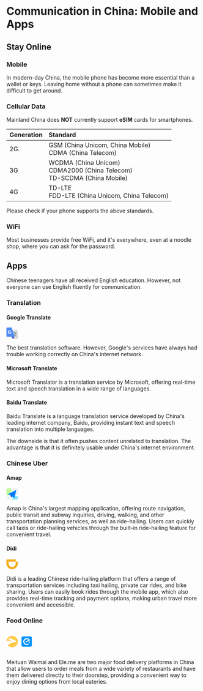 # Communication in China: Mobile and Apps

## Stay Online

### Mobile

In modern-day China, the mobile phone has become more essential than a wallet or keys. Leaving home without a phone can sometimes make it difficult to get around.

### Cellular Data

Mainland China does **NOT** currently support **eSIM** cards for smartphones.

| Generation | Standard                                                                |
| :--------- | :---------------------------------------------------------------------- |
| 2G.        | GSM (China Unicom, China Mobile)<br/>CDMA (China Telecom)|
| 3G         | WCDMA (China Unicom)<br/>CDMA2000 (China Telecom)<br/>TD-SCDMA (China Mobile) |
| 4G         | TD-LTE<br/>FDD-LTE (China Unicom, China Telecom)                                                                |

Please check if your phone supports the above standards.

### WiFi

Most businesses provide free WiFi, and it's everywhere, even at a noodle shop, where you can ask for the password.

## Apps

Chinese teenagers have all received English education. However, not everyone can use English fluently for communication.

### Translation

#### Google Translate

<svg viewBox="0 0 1024 1024" version="1.1" xmlns="http://www.w3.org/2000/svg" width="30" height="30"><path d="M955.733333 1024h-400.497777L291.271111 204.8h664.462222c37.701404 0 68.266667 30.565262 68.266667 68.266667v682.666666c0 37.701404-30.565262 68.266667-68.266667 68.266667z" fill="#D9D9D9"></path><path d="M68.266667 0h400.497777l263.964445 828.302222H68.266667c-37.701404 0-68.266667-30.565262-68.266667-68.266666V68.266667C0 30.565262 30.565262 0 68.266667 0z" fill="#4F8BF5"></path><path d="M555.235556 1024l177.493333-195.697778h-239.707022z" fill="#4252B8"></path><path d="M756.954453 614.286222c32.768-39.207822 56.269938-82.120249 70.514916-128.73728h-203.671325l-10.922666-34.998044h93.5936V387.367822h58.481778v63.183076h194.910435v34.998044h-84.923733c-12.875093 53.812338-42.411804 107.597369-88.610134 161.355094 31.794062 33.66912 72.590222 72.480996 122.38848 116.440177-10.613191 11.377778-21.877191 22.345956-33.778346 32.904534-46.430436-43.945529-85.610951-83.244373-117.550649-117.891983-16.707129 17.03936-35.089067 34.074169-55.150365 51.108978 0 2.17088-4.983467-13.853582-14.941297-48.068835a500.258133 500.258133 0 0 0 40.79616-35.871858c-41.565298-48.3328-66.141298-85.77024-73.741654-112.303218h50.50368c6.398862 20.748516 23.765902 47.768462 52.10112 81.064391z" fill="#617D8B"></path><path d="M1024 682.666667L546.133333 204.8h409.6c37.701404 0 68.266667 30.565262 68.266667 68.266667v409.6z" fill="#FFFFFF" opacity=".192"></path><path d="M291.271111 445.048604V387.367822h145.439858V440.502044c-2.494009 36.445298-38.902898 130.025244-145.439858 130.025245-119.088924 0-159.002169-97.962667-159.002169-159.762205 0-61.804089 47.490844-152.293831 159.002169-152.293831 37.651342 0 71.356871 13.202773 101.112036 39.60832L347.7504 343.472356c-12.611129-13.726151-31.439076-20.589227-56.479289-20.589227-45.056 0-90.394169 33.901227-90.394169 91.272533 0 97.848889 135.877973 136.06912 171.677014 30.897494H291.271111z" fill="#FFFFFF"></path></svg>

The best translation software. However, Google's services have always had trouble working correctly on China's internet network.

#### Microsoft Translate

Microsoft Translator is a translation service by Microsoft, offering real-time text and speech translation in a wide range of languages.

#### Baidu Translate

Baidu Translate is a language translation service developed by China's leading internet company, Baidu, providing instant text and speech translation into multiple languages.

The downside is that it often pushes content unrelated to translation. The advantage is that it is definitely usable under China's internet environment.

### Chinese Uber

#### Amap

<svg viewBox="0 0 1024 1024" version="1.1" xmlns="http://www.w3.org/2000/svg" width="30" height="30"><path d="M137.923572 0.00064h292.991633v619.504579H0v-485.547269c0-35.504445 14.521638-69.601506 40.366315-94.678519A140.034647 140.034647 0 0 1 137.923572 0.00064z" fill="#C2F89D"></path><path d="M0 733.567246h426.501139V1023.552196H136.452217A136.516189 136.516189 0 0 1 0 887.099979v-153.532733zM528.856295 0.00064h358.243045A136.452217 136.452217 0 0 1 1023.551556 136.452857v494.759233H528.856295V0.00064z" fill="#EDF1F4"></path><path d="M537.492511 727.681824h484.843578v156.859276c0 36.9758-14.073834 72.480245-39.214819 98.58081a131.078571 131.078571 0 0 1-94.550575 40.87809H537.492511v-296.318176z" fill="#82E4FC"></path><path d="M374.363982 662.430413l-234.777138-131.718291 736.445344-375.515478-140.738339 715.52651-284.227472-164.024137-22.390191 117.132682-54.376176-161.401286z" fill="#0085FE"></path><path d="M832.467275 204.902867l-458.039321 457.399602 52.201129 162.168949 22.39019-119.3717 383.448002-500.196851z" fill="#0355ED"></path><path d="M498.149748 733.69519l-71.520665 90.8402 22.39019-119.3717 49.130475 28.5315z" fill="#0E24C0"></path></svg>

Amap is China's largest mapping application, offering route navigation, public transit and subway inquiries, driving, walking, and other transportation planning services, as well as ride-hailing. Users can quickly call taxis or ride-hailing vehicles through the built-in ride-hailing feature for convenient travel.

#### Didi

<svg viewBox="0 0 1024 1024" version="1.1" xmlns="http://www.w3.org/2000/svg" width="30" height="30"><path d="M832 272V428.8c-3.2 179.2-144 320-320 320S195.2 608 192 428.8V272h640v-192H44.8C19.2 83.2 0 102.4 0 128v310.4c0 35.2 3.2 67.2 9.6 102.4 6.4 32 16 64 32 92.8 12.8 32 28.8 60.8 48 86.4 19.2 25.6 38.4 51.2 60.8 73.6 12.8 12.8 28.8 25.6 41.6 38.4 9.6 9.6 22.4 16 32 25.6 25.6 19.2 57.6 35.2 86.4 48 32 12.8 64 22.4 96 28.8 32 6.4 67.2 9.6 102.4 9.6s70.4-3.2 102.4-9.6 64-16 96-28.8 60.8-28.8 86.4-48c12.8-9.6 22.4-16 32-25.6 12.8-12.8 28.8-25.6 41.6-38.4 22.4-22.4 44.8-48 60.8-73.6 19.2-25.6 35.2-54.4 48-86.4 12.8-32 22.4-64 32-92.8 6.4-32 9.6-67.2 9.6-102.4V272H832z" fill="#F5AB16"></path></svg>

Didi is a leading Chinese ride-hailing platform that offers a range of transportation services including taxi hailing, private car rides, and bike sharing. Users can easily book rides through the mobile app, which also provides real-time tracking and payment options, making urban travel more convenient and accessible.

### Food Online

<div style="display:flex;margin:16px 0;align-items:baseline;">
<svg style="margin-right:8px;" viewBox="0 0 1029 1024" version="1.1" xmlns="http://www.w3.org/2000/svg" width="30" height="30"><path d="M511.9 0C254.7 0 41.1 187.8 0 429.6c66.9 12.9 126.1 23.2 185.2 33.4 128.6 30.9 185.2 15.4 203.2 0 7.7-15.4 23.2-72-41.2-64.3-64.3 7.7-185.2 23.2-177.5-48.9 15.4-79.8 162.1-79.8 275.3-48.9 0 0-23.2-41.2-82.3-48.9-64.3-7.7-97.8-7.7-90-48.9 0-41.2 48.9-64.3 128.6-15.4 56.6 41.2 72 72 113.2 120.9 0 0 195.5 41.2 308.7 120.9 0 0 90 64.3-15.4 128.6-90 30.9-105.5-23.2-283 48.9C355 671.5 177.5 784.7 144 823.2c-10.3 10.3-15.4 20.6-20.6 28.3C218.6 957 357.5 1023.9 509.3 1023.9c285.6 5.1 519.7-226.4 519.7-509.4S794.9 0 511.9 0z" fill="#FECA49"></path></svg>

<svg viewBox="0 0 1024 1024" version="1.1" xmlns="http://www.w3.org/2000/svg" width="30" height="30"><path d="M849.92 51.2H174.08c-67.8656 0-122.88 55.0144-122.88 122.88v675.84c0 67.8656 55.0144 122.88 122.88 122.88h675.84c67.8656 0 122.88-55.0144 122.88-122.88V174.08c0-67.8656-55.0144-122.88-122.88-122.88z m-154.45504 709.9136c-59.61728 43.60704-126.41792 63.01696-199.90528 57.02656-126.12096-10.22464-213.13024-78.27456-263.21408-190.82752-51.98336-116.84352-18.75968-291.25632 119.93088-372.92544 41.0624-24.19712 84.31616-41.61024 131.86048-47.44704 67.90144-8.33024 130.21184 8.02816 188.928 41.9072 53.32992 30.73024 93.7472 73.1392 120.63232 128.36352 8.9856 18.4576 6.93248 26.59328-10.82368 36.86912a99583.12448 99583.12448 0 0 1-255.52896 147.62496c-19.26144 11.07456-39.40864 16.36352-58.81856 1.14688-29.03552-22.79424-26.83904-58.12224 4.74112-77.33248 35.07712-21.30432 70.59456-41.8048 105.96352-62.55616 24.54528-14.37184 49.29024-28.3904 73.69216-43.00288 17.3056-10.37824 17.60256-16.11264 2.68288-29.08672-73.63584-63.80544-181.888-69.09952-261.61664-12.7744-67.65056 47.8464-104.01792 136.69888-86.10816 213.38112 21.30432 91.14624 76.38016 149.41696 169.37472 168.82688 13.12256 2.74432 26.89536 2.14016 40.36096 3.09248 33.37728 0.90624 64.80384-6.48704 94.94528-20.4032 46.34112-21.44768 62.75584-15.5648 89.69728 36.61824 4.73088 9.23648 0.94208 15.872-6.79424 21.49888z m112.10752-154.65472c-15.22176 12.17536-31.68256 22.85056-48.39936 32.87552-2.59072 1.55136-11.22304-2.09408-13.4144-5.58592-12.27264-19.75808-23.94624-40.00256-34.42688-60.75904-1.8432-3.69664 1.0496-13.42464 4.68992-15.7184 19.70688-12.42624 40.11008-23.69536 60.76928-34.51904 3.24096-1.69984 11.4176-0.55296 12.96896 1.94048 11.66848 19.00544 23.94624 38.02112 25.13408 65.36192-1.38752 3.38432-2.33472 12.416-7.3216 16.40448z" fill="#0192FF"></path></svg>
</div>

Meituan Waimai and Ele.me are two major food delivery platforms in China that allow users to order meals from a wide variety of restaurants and have them delivered directly to their doorstep, providing a convenient way to enjoy dining options from local eateries.
